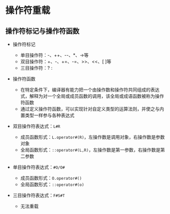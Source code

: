 # 操作符重载

## 操作符标记与操作符函数

* 操作符标记
  * 单目操作符：-、++、--、*、->等
  * 双目操作符：+、-、+=、-=、>>、<<、[ ]等
  * 三目操作符：? :

* 操作符函数
    * 在特定条件下，编译器有能力把一个由操作数和操作符共同组成的表达式，解释为对一个全局或成员函数的调用，该全局或成语函数被称为操作符函数
    * 通过定义操作符函数，可以实现针对自定义类型的运算法则，并使之与内置类型一样参与各种表达式

* 双目操作符表达式：`L#R`
  * 成员函数形式：`L.operator#(R)`，左操作数是调用对象，右操作数是参数对象
  * 全局函数形式：`::operator#(L,R)`，左操作数是第一参数，右操作数是第二参数

* 单目操作符表达式：`#O/O#`
  * 成员函数形式：`O.operator#()`
  * 全局函数形式：`::operator#(o)`

* 三目操作符表达式：`F#S#T`
  * 无法重载









